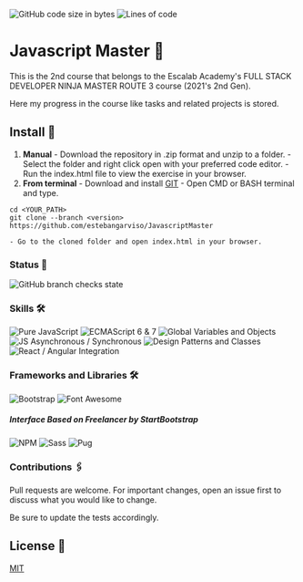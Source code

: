   ![GitHub code size in bytes](https://img.shields.io/github/languages/code-size/estebangarviso/JavascriptMaster)
  ![Lines of code](https://img.shields.io/tokei/lines/github/estebangarviso/JavascriptMaster)
  # Javascript Master 🚀
  This is the 2nd course that belongs to the Escalab Academy's FULL STACK DEVELOPER NINJA MASTER ROUTE 3 course (2021's 2nd Gen).

  Here my progress in the course like tasks and related projects is stored.

  ## Install 🔧
  1. **Manual**
    - Download the repository in .zip format and unzip to a folder.
    - Select the folder and right click open with your preferred code editor.
    - Run the index.html file to view the exercise in your browser.
  2. **From terminal**
    - Download and install [GIT](https://git-scm.com/downloads)
    - Open CMD or BASH terminal and type.

  ```
  cd <YOUR_PATH>
  git clone --branch <version> https://github.com/estebangarviso/JavascriptMaster
  ```

    - Go to the cloned folder and open index.html in your browser.
  ### Status 📖
  ![GitHub branch checks state](https://img.shields.io/github/checks-status/estebangarviso/JavascriptMaster/main?style=solid)
  ### Skills 🛠️
  ![Pure JavaScript](https://img.shields.io/badge/Pure%20Javascript--F7DF1E?style=solid&labelColor=F7DF1E&logoColor=000000&logo=JavaScript)
  ![ECMAScript 6 & 7](https://img.shields.io/badge/ECMAScript-6%20%26%207-F7DF1E?style=solid&labelColor=F7DF1E&logoColor=000000&logo=JavaScript)
  ![Global Variables and Objects](https://img.shields.io/badge/Global%20Variables%20and%20Objects--F7DF1E?style=solid&labelColor=F7DF1E&logoColor=000000&logo=JavaScript)
  ![JS Asynchronous / Synchronous](https://img.shields.io/badge/JS%20Asynchronous%20%2F%20Synchronous--F7DF1E?style=solid&labelColor=F7DF1E&logoColor=000000&logo=JavaScript)
  ![Design Patterns and Classes](https://img.shields.io/badge/Design%20Patterns%20and%20Classes--F7DF1E?style=solid&labelColor=F7DF1E&logoColor=000000&logo=JavaScript)
  ![React / Angular Integration](https://img.shields.io/badge/React%20%2F%20Angular%20Integration--F7DF1E?style=solid&labelColor=F7DF1E&logoColor=000000&logo=JavaScript)

  ### Frameworks and Libraries 🛠️
  ![Bootstrap](https://img.shields.io/badge/Bootstrap-v4.6.0-7952B3?style=solid&logoColor=ffffff&labelColor=7952B3&logo=bootstrap)
  ![Font Awesome](https://img.shields.io/badge/FontAwesome-v5.15-339AF0?style=solid&labelColor=339AF0&logoColor=ffffff&logo=FontAwesome)

  ##### Interface Based on Freelancer by StartBootstrap
  ![NPM](https://img.shields.io/badge/npm-v6.14.11-CB3837?style=solid&labelColor=CB3837&logoColor=ffffff&logo=NPM)
  ![Sass](https://img.shields.io/badge/Sass-v6.14.11-CC6699?style=solid&labelColor=CC6699&logoColor=ffffff&logo=Sass)
  ![Pug](https://img.shields.io/badge/Pug-v3.0.2-A86454?style=solid&labelColor=A86454&logoColor=ffffff&logo=Pug)

  ### Contributions 🖇️

  Pull requests are welcome. For important changes, open an issue first to discuss what you would like to change.

  Be sure to update the tests accordingly.

  ## License 📄
  [MIT](https://choosealicense.com/licenses/mit/)